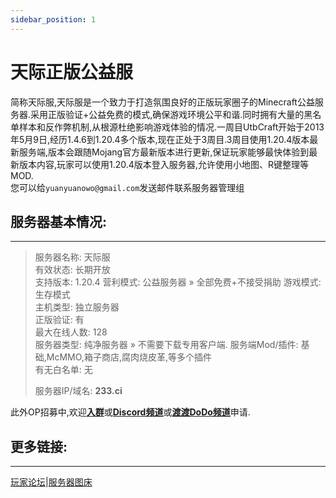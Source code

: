 ```yaml
---
sidebar_position: 1
---
```


# 天际正版公益服

简称天际服,天际服是一个致力于打造氛围良好的正版玩家圈子的Minecraft公益服务器.采用正版验证+公益免费的模式,确保游戏环境公平和谐.同时拥有大量的黑名单样本和反作弊机制,从根源杜绝影响游戏体验的情况.一周目UtbCraft开始于2013年5月9日,经历1.4.6到1.20.4多个版本,现在正处于3周目.3周目使用1.20.4版本最新服务端,版本会跟随Mojang官方最新版本进行更新,保证玩家能够最快体验到最新版本内容,玩家可以使用1.20.4版本登入服务器,允许使用小地图、R键整理等MOD.  
您可以给`yuanyuanowo@gmail.com`发送邮件联系服务器管理组

## 服务器基本情况:  
----


>    服务器名称:	天际服  
>    有效状态:	长期开放  
>    支持版本:	1.20.4
>    营利模式:	公益服务器 » 全部免费+不接受捐助 
>    游戏模式:	生存模式  
>    主机类型:	独立服务器  
>    正版验证:	有  
>    最大在线人数:	128  
>    服务器类型:	纯净服务器 » 不需要下载专用客户端. 
>    服务端Mod/插件:	基础,McMMO,箱子商店,腐肉烧皮革,等多个插件  
>    有无白名单:	无  
>      
>    服务器IP/域名:	**233.ci** 
  
此外OP招募中,欢迎[**入群**](https://jq.qq.com/?_wv=1027&k=ZHIBqXTe)或[**Discord频道**](https://discord.gg/8xH2a3vbnH)或[**渡渡DoDo频道**](https://imdodo.com/s/243881)申请.     
## 更多链接:
----  
[玩家论坛](https://bbs.tianji.me)|[服务器图床](https://tu.tianji.me)




